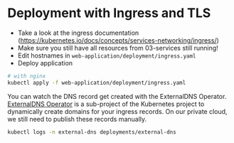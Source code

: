 # Deployment with Ingress and TLS

* Take a look at the ingress documentation (https://kubernetes.io/docs/concepts/services-networking/ingress/)
* Make sure you still have all resources from 03-services still running! 
* Edit hostnames in `web-application/deployment/ingress.yaml`
* Deploy application

```sh
# with nginx
kubectl apply -f web-application/deployment/ingress.yaml
```

You can watch the DNS record get created with the ExternalDNS Operator. [ExternalDNS Operator](https://github.com/kubernetes-sigs/external-dns) is a sub-project of the Kubernetes project to dynamically create domains for your ingress records. On our private cloud, we still need to publish these records manually.

```sh
kubectl logs -n external-dns deployments/external-dns
```


